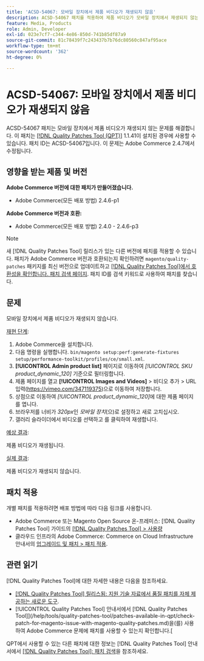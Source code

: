 ```yaml
---
title: 'ACSD-54067: 모바일 장치에서 제품 비디오가 재생되지 않음'
description: ACSD-54067 패치를 적용하여 제품 비디오가 모바일 장치에서 재생되지 않는 Adobe Commerce 문제를 해결합니다.
feature: Media, Products
role: Admin, Developer
exl-id: 023e7cf7-c344-4e86-850d-741b85df87a9
source-git-commit: 81c78439f7c243437b7b76dc80560c847af95ace
workflow-type: tm+mt
source-wordcount: '362'
ht-degree: 0%

---
```


# ACSD-54067: 모바일 장치에서 제품 비디오가 재생되지 않음

ACSD-54067 패치는 모바일 장치에서 제품 비디오가 재생되지 않는 문제를 해결합니다. 이 패치는 [[!DNL Quality Patches Tool (QPT)]](https://experienceleague.adobe.com/en/docs/commerce-knowledge-base/kb/announcements/commerce-announcements/magento-quality-patches-released-new-tool-to-self-serve-quality-patches) 1.1.41이 설치된 경우에 사용할 수 있습니다. 패치 ID는 ACSD-54067입니다. 이 문제는 Adobe Commerce 2.4.7에서 수정됩니다.

## 영향을 받는 제품 및 버전

**Adobe Commerce 버전에 대한 패치가 만들어졌습니다.**

* Adobe Commerce(모든 배포 방법) 2.4.6-p1

**Adobe Commerce 버전과 호환:**

* Adobe Commerce(모든 배포 방법) 2.4.0 - 2.4.6-p3

>[!NOTE]
>
>새 [!DNL Quality Patches Tool] 릴리스가 있는 다른 버전에 패치를 적용할 수 있습니다. 패치가 Adobe Commerce 버전과 호환되는지 확인하려면 `magento/quality-patches` 패키지를 최신 버전으로 업데이트하고 [[!DNL Quality Patches Tool]에서 호환성을 확인합니다. 패치 검색 페이지](https://experienceleague.adobe.com/tools/commerce-quality-patches/index.html). 패치 ID를 검색 키워드로 사용하여 패치를 찾습니다.

## 문제

모바일 장치에서 제품 비디오가 재생되지 않습니다.

<u>재현 단계</u>:

1. Adobe Commerce을 설치합니다.
1. 다음 명령을 실행합니다.
   `bin/magento setup:perf:generate-fixtures setup/performance-toolkit/profiles/ce/small.xml`.
1. **[!UICONTROL Admin product list]** 페이지로 이동하여 *[!UICONTROL SKU product_dynamic_120]* 기준으로 필터링합니다.
1. 제품 페이지를 열고 **[!UICONTROL Images and Videos]** > 비디오 추가 > URL 입력(https://vimeo.com/347119375)으로 이동하여 저장합니다.
1. 상점으로 이동하여 *[!UICONTROL product_dynamic_120]*&#x200B;에 대한 제품 페이지를 엽니다.
1. 브라우저를 너비가 *320px*&#x200B;인 *모바일 장치*(으)로 설정하고 새로 고치십시오.
1. 갤러리 슬라이더에서 비디오를 선택하고 를 클릭하여 재생합니다.

<u>예상 결과</u>:

제품 비디오가 재생됩니다.

<u>실제 결과</u>:

제품 비디오가 재생되지 않습니다.

## 패치 적용

개별 패치를 적용하려면 배포 방법에 따라 다음 링크를 사용합니다.

* Adobe Commerce 또는 Magento Open Source 온-프레미스: [!DNL Quality Patches Tool] 가이드의 [[!DNL Quality Patches Tool] > 사용량](/help/tools/quality-patches-tool/usage.md)
* 클라우드 인프라의 Adobe Commerce: Commerce on Cloud Infrastructure 안내서의 [업그레이드 및 패치 > 패치 적용](https://experienceleague.adobe.com/docs/commerce-cloud-service/user-guide/develop/upgrade/apply-patches.html).

## 관련 읽기

[!DNL Quality Patches Tool]에 대한 자세한 내용은 다음을 참조하세요.

* [[!DNL Quality Patches Tool] 릴리스됨: 지원 기술 자료에서 품질 패치를 자체 제공하는 새로운 도구](https://experienceleague.adobe.com/en/docs/commerce-knowledge-base/kb/announcements/commerce-announcements/magento-quality-patches-released-new-tool-to-self-serve-quality-patches).
* [!UICONTROL Quality Patches Tool] 안내서에서  [!DNL Quality Patches Tool]](/help/tools/quality-patches-tool/patches-available-in-qpt/check-patch-for-magento-issue-with-magento-quality-patches.md)을(를) 사용하여 Adobe Commerce 문제에 패치를 사용할 수 있는지 확인합니다.[


QPT에서 사용할 수 있는 다른 패치에 대한 정보는 [!DNL Quality Patches Tool] 안내서에서 [[!DNL Quality Patches Tool]: 패치 검색](https://experienceleague.adobe.com/tools/commerce-quality-patches/index.html)을 참조하세요.
